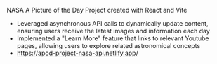 NASA A Picture of the Day Project created with React and Vite
- Leveraged asynchronous API calls to dynamically update content, ensuring users receive the latest images and information each day
- Implemented a "Learn More" feature that links to relevant Youtube pages, allowing users to explore related astronomical concepts
- https://apod-project-nasa-api.netlify.app/
